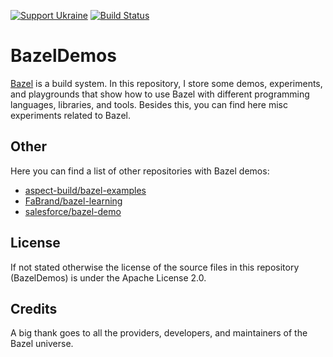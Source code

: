 [![Support Ukraine](https://img.shields.io/badge/Support-Ukraine-FFD500?style=flat&labelColor=005BBB)](https://opensource.fb.com/support-ukraine)
[![Build Status](https://vertexwahn.visualstudio.com/BazelDemos/_apis/build/status/Vertexwahn.BazelDemos?branchName=main)](https://vertexwahn.visualstudio.com/BazelDemos/_build/latest?definitionId=6&branchName=master)

# BazelDemos

[Bazel](https://bazel.build/) is a build system.
In this repository,
I store some demos, experiments, and playgrounds that show how to use Bazel with different programming languages, libraries, and tools.
Besides this, 
you can find here misc experiments related to Bazel.

## Other

Here you can find a list of other repositories with Bazel demos:

- [aspect-build/bazel-examples](https://github.com/aspect-build/bazel-examples)
- [FaBrand/bazel-learning](https://github.com/FaBrand/bazel-learning)
- [salesforce/bazel-demo](https://github.com/salesforce/bazel-demo)

## License

If not stated otherwise the license of the source files in this repository (BazelDemos) is under the Apache License 2.0.

## Credits

A big thank goes to all the providers, developers, and maintainers of the Bazel universe.
